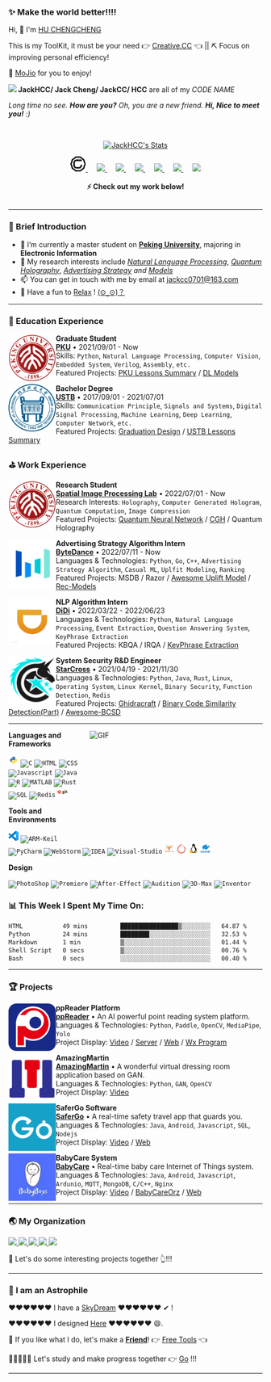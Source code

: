 ### ✨ Make the world better!!!!

<p>Hi, 👋  I'm <a href="https://blog.creativecc.cn/" target="_blank">HU CHENGCHENG </a></p>

This is my ToolKit, it must be your need 👉 [Creative.CC](https://nav.creativecc.cn/custom/common.html) 👈 || ⛏ Focus on improving personal efficiency!

🎈 [MoJio](https://mojio.creativecc.cn/) for you to enjoy!

<p><img src="https://emojis.slackmojis.com/emojis/images/1531849430/4246/blob-sunglasses.gif?1531849430" width="22" /><b> JackHCC/ Jack Cheng/ JackCC/ HCC</b> are all of my <em>CODE NAME</em></p>

<em>Long time no see. <b>How are you?</b> Oh, you are a new friend. <b>Hi, Nice to meet you!</b> :)</em>

<br>

<p align="center">
  <a href="https://github.com/JackHCC" class="rich-diff-level-one">
    <img src="https://github-readme-stats.vercel.app/api?username=JackHCC&title_color=333&text_color=777" alt="JackHCC's Stats" >
    <!-- &hide=issues
    <img src="https://github-readme-stats.vercel.app/api?username=Charmve&hide=issues&title_color=333&text_color=777" alt="JackHCC's Stats" >
    -->
  </a>
</p>

<p align="center">
  <a href= "https://creativecc.cn" target="_blank" alt="Toolkit" title="Toolkit">
    <img src="./Res/Icon/toolkit.png" width="30px"/>
  </a>
  &emsp;
  <a href="https://blog.csdn.net/qq_43042024" target="_blank" alt="CSDN" title="CSDN">
    <img src="https://img.icons8.com/material/48/000000/csdn.png" width="30px"/>
  </a>
  &emsp;
  <a href="https://www.zhihu.com/people/jack-c-77" target="_blank" alt="Zhihu" title="Zhihu">
    <img src="https://img.icons8.com/material-two-tone/50/000000/zhihu.png" width="28px"/>
  </a>
  &emsp;
  <a href="https://space.bilibili.com/327097999" target="_blank" alt="Bilibili" title="Bilibili">
    <img src="https://user-images.githubusercontent.com/29084184/129467562-a754907c-c128-40d0-80ad-86e89bdda3d6.png" width="30px"/>
  </a> 
  &emsp;
    <a href= "https://twitter.com/JackChe66021834" target="_blank" alt="Twitter" title="Twitter">
    <img src="https://img.icons8.com/ios-glyphs/30/000000/twitter--v1.png" width="30px"/>
  </a>
  &emsp;
  <a href= "https://www.instagram.com/hcc0701/" target="_blank" alt="Instagram" title="Instagram">
    <img src="https://img.icons8.com/ios-glyphs/256/000000/instagram-new.svg" width="28px"/>
  </a>
  &emsp;
  <a href="https://www.jianshu.com/u/f4a500314f23" target="_blank" alt="Jianshu" title="Jianshu">
    <img src="https://img.icons8.com/material-outlined/24/000000/jianshu.png" width="26px"/>
  </a>
  <br><br>
  <strong>⚡ Check out my work below! </strong>
  <br><br>
</p>

---

### 🤡 Brief Introduction

- 🏫 I’m currently a master student on **<a href="https://www.pku.edu.cn/">Peking University</a>**, majoring in **Electronic Information**
- 🌱 My research interests include [*Natural Language Processing*](https://github.com/JackHCC/NLP-Bubble), [*Quantum*](https://github.com/JackHCC/Quantum-Neural-Network) [*Holography*](https://github.com/JackHCC/Computer-Generated-Hologram), [*Advertising Strategy*](https://github.com/JackHCC/Awesome-Uplift-Model) *and* [*Models*](https://github.com/JackHCC/Rec-Models)
- 📫 You can get in touch with me by email at [jackcc0701@163.com](mailto:jackcc0701@163.com)
- 🎈 Have a fun to [Relax](https://blog.creativecc.cn/iCreate-GuitarSimulator/index) ! [(⊙ˍ⊙)？](https://www.bilibili.com/video/BV1HC4y1x7ek/)

---

### 📗 Education Experience

[<img align="left" height="94px" width="94px" alt="PKU" src="./Res/Icon/PKU.png"/>](https://www.pku.edu.cn/)

**Graduate Student** \
[**PKU**](https://www.pku.edu.cn/) • 2021/09/01 - Now \
Skills: `Python`, `Natural Language Processing`, `Computer Vision`, `Embedded System`, `Verilog`, `Assembly`, `etc.` \
Featured Projects: [PKU Lessons Summary](https://github.com/JackHCC/PKU-Lessons-Summary) / [DL Models](https://github.com/JackHCC/Awesome-DL-Models)
<br/>


[<img align="left" height="94px" width="94px" alt="USTB" src="./Res/Icon/USTB.png"/>](https://www.ustb.edu.cn/)

**Bachelor Degree** \
[**USTB**](https://www.ustb.edu.cn/) • 2017/09/01 - 2021/07/01 \
Skills: `Communication Principle`, `Signals and Systems`, `Digital Signal Processing`, `Machine Learning`, `Deep Learning`, `Computer Network`, `etc.` \
Featured Projects: [Graduation Design](https://github.com/JackHCC/Graduation-Design) / [USTB Lessons Summary](https://github.com/JackHCC/USTB-miniPaper)
<br>

### ⛳ Work Experience

[<img align="left" height="94px" width="94px" alt="PKU" src="./Res/Icon/PKU.png"/>](https://www.pku.edu.cn/)

**Research Student** \
[**Spatial Image Processing Lab**](https://ygl.creativecc.cn/) • 2022/07/01 - Now \
Research Interests: `Holography`, `Computer Generated Hologram`, `Quantum Computation`, `Image Compression`  \
Featured Projects: [Quantum Neural Network](https://github.com/JackHCC/Quantum-Neural-Network) / [CGH](https://github.com/JackHCC/Computer-Generated-Hologram) / Quantum Holography
<br>

[<img align="left" height="94px" width="94px" alt="ByteDance" src="./Res/Icon/Bytedance.png"/>](https://www.bytedance.com/)

**Advertising Strategy Algorithm Intern** \
[**ByteDance**](https://www.bytedance.com/) • 2022/07/11 - Now \
Languages & Technologies: `Python`, `Go`, `C++`, `Advertising Strategy Algorithm`, `Casual ML`, `Uplfit Modeling`, `Ranking`  \
Featured Projects: MSDB / Razor / [Awesome Uplift Model](https://github.com/JackHCC/Awesome-Uplift-Model) / [Rec-Models](https://github.com/JackHCC/Rec-Models)
<br>

[<img align="left" height="94px" width="94px" alt="DiDi" src="./Res/Icon/DiDi.png"/>](https://www.didiglobal.com/)

**NLP Algorithm Intern** \
[**DiDi**](https://www.didiglobal.com/) • 2022/03/22 - 2022/06/23 \
Languages & Technologies: `Python`, `Natural Language Processing`, `Event Extraction`, `Question Answering System`, `KeyPhrase Extraction`  \
Featured Projects: KBQA / IRQA / [KeyPhrase Extraction](https://github.com/JackHCC/Chinese-Keyphrase-Extraction)
<br>

[<img align="left" height="94px" width="94px" alt="StarCross" src="./Res/Icon/XLKJ.png"/>](http://www.starcross.cn/)

**System Security R&D Engineer** \
[**StarCross**](http://www.starcross.cn/) • 2021/04/19 - 2021/11/30 \
Languages & Technologies: `Python`, `Java`, `Rust`, `Linux`, `Operating System`, `Linux Kernel`, `Binary Security`, `Function Detection`, `Redis` \
Featured Projects: [Ghidracraft](https://github.com/StarCrossPortal/ghidracraft) / [Binary Code Similarity Detection(Part)](https://github.com/JackHCC/Pcode-Similarity) / [Awesome-BCSD](https://github.com/JackHCC/Awesome-Binary-Code-Similarity-Detection-2021)
<br>


---
<img align="right" alt="GIF" src="https://github.com/abhisheknaiidu/abhisheknaiidu/blob/master/code.gif?raw=true" width="343" height="220" title="Do what you like, and do it best!"> 

**Languages and Frameworks**

<code><img height="20" src="https://raw.githubusercontent.com/github/explore/80688e429a7d4ef2fca1e82350fe8e3517d3494d/topics/python/python.png" alt="Python" title="Python"></code>
<code><img height="20" src="https://img.icons8.com/color/48/000000/c-programming.png" alt="C" title="C"></code>
<code><img height="20" src="https://img.icons8.com/color/48/000000/html-5--v1.png" alt="HTML" title="HTML"></code>
<code><img height="20" src="https://img.icons8.com/dusk/64/000000/css3.png" alt="CSS" title="CSS"></code>
<code><img height="20" src="https://img.icons8.com/dusk/64/000000/javascript-logo.png" alt="Javascript" title="Javascript"></code>
<code><img height="20" src="https://img.icons8.com/color/48/000000/java-coffee-cup-logo--v1.png" alt="Java" title="Java"></code>
<code><img height="20" src="https://img.icons8.com/external-becris-lineal-color-becris/64/000000/external-r-data-science-becris-lineal-color-becris.png" alt="R" title="R"></code>
<code><img height="20" src="https://img.icons8.com/fluency/48/000000/matlab.png" alt="MATLAB" title="MATLAB"></code>
<code><img height="20" src="https://img.icons8.com/external-tal-revivo-shadow-tal-revivo/48/000000/external-rust-is-a-multi-paradigm-system-programming-language-logo-shadow-tal-revivo.png" alt="Rust" title="Rust"></code>
<code><img height="20" src="https://img.icons8.com/external-soft-fill-juicy-fish/60/000000/external-sql-coding-and-development-soft-fill-soft-fill-juicy-fish.png" alt="SQL" title="SQL"></code>
<code><img height="20" src="https://img.icons8.com/color/48/000000/redis.png" alt="Redis" title="Redis"></code>
<code><img height="20" src="https://raw.githubusercontent.com/github/explore/80688e429a7d4ef2fca1e82350fe8e3517d3494d/topics/git/git.png" alt="Git" title="Git"></code>

**Tools and Environments**

<code><img height="20" src="https://raw.githubusercontent.com/github/explore/80688e429a7d4ef2fca1e82350fe8e3517d3494d/topics/visual-studio-code/visual-studio-code.png" alt="VSCode" title="VSCode"></code>
<code><img height="20" src="https://user-images.githubusercontent.com/29084184/128668555-59d96329-2e64-4370-bfdc-89bf7a12aea8.png" alt="ARM-Keil" title="ARM-Keil"></code>
<code><img height="20" src="https://img.icons8.com/color/48/000000/pycharm.png" alt="PyCharm" title="PyCharm"></code>
<code><img height="20" src="https://img.icons8.com/color/48/000000/webstorm.png" alt="WebStorm" title="WebStorm"></code>
<code><img height="20" src="https://img.icons8.com/color/48/000000/intellij-idea.png" alt="IDEA" title="IDEA"></code>
<code><img height="20" src="https://img.icons8.com/color/48/000000/visual-studio.png" alt="Visual-Studio" title="Visual-Studio"></code>
<code><img height="20" src="https://raw.githubusercontent.com/github/explore/80688e429a7d4ef2fca1e82350fe8e3517d3494d/topics/tensorflow/tensorflow.png" alt="TensorFlow" title="TensorFlow"></code>
<code><img height="20" src="Res/Icon/pytorch.png" alt="Pytorch" title="Pytorch"></code>
<code><img height="20" src="https://raw.githubusercontent.com/github/explore/80688e429a7d4ef2fca1e82350fe8e3517d3494d/topics/linux/linux.png" alt="Linux" title="Linux"></code>
<code><img height="20" src="https://raw.githubusercontent.com/github/explore/80688e429a7d4ef2fca1e82350fe8e3517d3494d/topics/docker/docker.png" alt="Docker" title="Docker"></code>
<br>

**Design**

<code><img height="20" src="https://img.icons8.com/color/50/000000/adobe-photoshop.png" alt="PhotoShop" title="PhotoShop"></code>
<code><img height="20" src="https://img.icons8.com/color/48/000000/adobe-premiere-pro.png" alt="Premiere" title="Premiere"></code>
<code><img height="20" src="https://img.icons8.com/color/48/000000/adobe-after-effects.png" alt="After-Effect" title="After-Effect"></code>
<code><img height="20" src="https://img.icons8.com/color/48/000000/adobe-audition.png" alt="Audition" title="Audition"></code>
<code><img height="20" src="https://img.icons8.com/color/48/000000/3ds-max.png" alt="3D-Max" title="3D-Max"></code>
<code><img height="20" src="https://img.icons8.com/fluency/48/000000/autodesk-inventor-2020.png" alt="Inventor" title="Inventor"></code>



### 📊 This Week I Spent My Time On:
<!--START_SECTION:waka-->

```text
HTML           49 mins         ████████████████▒░░░░░░░░   64.87 %
Python         24 mins         ████████░░░░░░░░░░░░░░░░░   32.53 %
Markdown       1 min           ▒░░░░░░░░░░░░░░░░░░░░░░░░   01.44 %
Shell Script   0 secs          ▒░░░░░░░░░░░░░░░░░░░░░░░░   00.76 %
Bash           0 secs          ░░░░░░░░░░░░░░░░░░░░░░░░░   00.40 %
```

<!--END_SECTION:waka-->


---

### 🏆 Projects

[<img align="left" height="94px" width="94px" alt="ppReader" src="./Res/Icon/ppReader.png"/>](https://github.com/CrashKingOrz/ppReader-Kernel)

**ppReader Platform** \
[**ppReader**](https://github.com/CrashKingOrz/ppReader-Kernel) • An AI powerful point reading system platform. \
Languages & Technologies: `Python`, `Paddle`, `OpenCV`, `MediaPipe`, `Yolo`\
Project Display: [Video](https://www.bilibili.com/video/BV1j94y1d7kC/) / [Server](https://github.com/CrashKingOrz/ppReader-Server) / [Web](https://github.com/CrashKingOrz/ppReader-Web) / [Wx Program](https://github.com/CrashKingOrz/ppReader)
<br>

[<img align="left" height="94px" width="94px" alt="AmazingMartin" src="./Res/Icon/AmazingMartin.png"/>](https://github.com/CrashKingOrz/AmazingMartin)

**AmazingMartin** \
[**AmazingMartin**](https://github.com/CrashKingOrz/AmazingMartin) • A wonderful virtual dressing room application based on GAN. \
Languages & Technologies: `Python`, `GAN`, `OpenCV`\
Project Display: [Video](https://www.bilibili.com/video/BV15W4y167vb) 
<br>

[<img align="left" height="94px" width="94px" alt="SaferGo" src="./Res/Icon/SaferGo.jpg"/>](https://github.com/JackHCC/SaferGo)

**SaferGo Software** \
[**SaferGo**](https://github.com/JackHCC/SaferGo) • A real-time safety travel app that guards you. \
Languages & Technologies: `Java`, `Android`, `Javascript`, `SQL`, `Nodejs` \
Project Display: [Video](https://www.bilibili.com/video/BV1jE411w7T4/) / [Web](https://blog.creativecc.cn/Web-SaferGo/)
<br>

[<img align="left" height="94px" width="94px" alt="BabyBox" src="./Res/Icon/BabyBox.png"/>](https://github.com/JackHCC/BabyBox)

**BabyCare System** \
[**BabyCare**](https://github.com/JackHCC/BabyBox) • Real-time baby care Internet of Things system. \
Languages & Technologies: `Java`, `Android`, `Javascript`, `Ardunio`, `MQTT`, `MongoDB`, `C/C++`, `Nginx`\
Project Display: [Video](https://www.bilibili.com/video/BV1pE411w71e/) / [BabyCareOrz](https://github.com/babycareorg) / [Web](https://blog.creativecc.cn/Web-BabyCare/)
<br>


---

### 🌏 My Organization
<a href="https://github.com/Cheer-for-fun">
    <img src="https://img.shields.io/badge/PKU-Cheer--for--Fun-success?logo=data:Res/Icon/verilog.png">
</a>
<a href="https://github.com/CrashKingOrz">
    <img src="https://img.shields.io/badge/PKU-CrashKing-orange">
</a>
<a href="https://github.com/sspkudx">
    <img src="https://img.shields.io/badge/PKU-Sspku-red">
</a>
<a href="https://github.com/SIPL-pku">
    <img src="https://img.shields.io/badge/PKU-SIPL-purple">
</a>
<a href="https://github.com/babycareorg">
    <img src="https://img.shields.io/badge/USTB-BabyCareOrz-blue">
</a>

<br>

🤝 Let's do some interesting projects together 👆!!!

---

### 🔭 I am an Astrophile

<p>❤❤❤❤❤❤ I have a <a href="https://blog.creativecc.cn/SkyDream/">SkyDream</a> ❤❤❤❤❤❤ ✔ !</p>
<p>❤❤❤❤❤❤ I designed <a href="https://github.com/JackHCC/SkyDream">Here</a> ❤❤❤❤❤❤ 😄.</p>

🧤 If you like what I do, let's make a [**Friend**](https://blog.creativecc.cn/friends/)! 👉 [Free Tools](https://creativecc.cn/index/index.html) 👈  

👩🏼‍🤝‍🧑🏻 Let's study and make progress together 👉 [Go](https://blog.creativecc.cn/) !!! 

---

